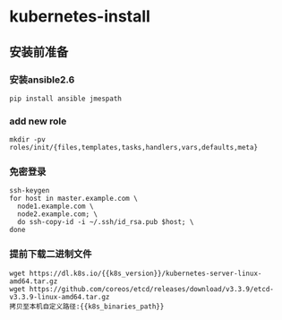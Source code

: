 # kubernetes-install

## 安装前准备

### 安装ansible2.6
```
pip install ansible jmespath
```

### add new role
```
mkdir -pv roles/init/{files,templates,tasks,handlers,vars,defaults,meta}
```

### 免密登录
```
ssh-keygen
for host in master.example.com \
  node1.example.com \
  node2.example.com; \
  do ssh-copy-id -i ~/.ssh/id_rsa.pub $host; \
done
```

### 提前下载二进制文件
```
wget https://dl.k8s.io/{{k8s_version}}/kubernetes-server-linux-amd64.tar.gz
wget https://github.com/coreos/etcd/releases/download/v3.3.9/etcd-v3.3.9-linux-amd64.tar.gz
拷贝至本机自定义路径:{{k8s_binaries_path}}
```
